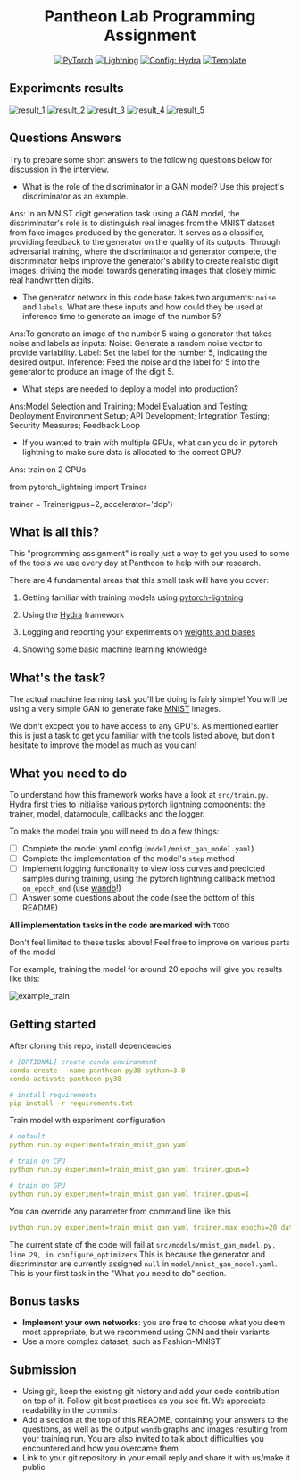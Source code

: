 <div align="center">

# Pantheon Lab Programming Assignment

<a href="https://pytorch.org/get-started/locally/"><img alt="PyTorch" src="https://img.shields.io/badge/PyTorch-ee4c2c?logo=pytorch&logoColor=white"></a>
<a href="https://pytorchlightning.ai/"><img alt="Lightning" src="https://img.shields.io/badge/-Lightning-792ee5?logo=pytorchlightning&logoColor=white"></a>
<a href="https://hydra.cc/"><img alt="Config: Hydra" src="https://img.shields.io/badge/Config-Hydra-89b8cd"></a>
<a href="https://github.com/ashleve/lightning-hydra-template"><img alt="Template" src="https://img.shields.io/badge/-Lightning--Hydra--Template-017F2F?style=flat&logo=github&labelColor=gray"></a><br>

</div>

## Experiments results
![result_1](./images/result_1.png)
![result_2](./images/result_2.png)
![result_3](./images/result_3.png)
![result_4](./images/result_4.png)
![result_5](./images/result_5.png)

## Questions Answers

Try to prepare some short answers to the following questions below for discussion in the interview.

* What is the role of the discriminator in a GAN model? Use this project's discriminator as an example.

Ans:
In an MNIST digit generation task using a GAN model, the discriminator's role is to distinguish real images from the MNIST dataset from fake images produced by the generator. 
It serves as a classifier, providing feedback to the generator on the quality of its outputs. 
Through adversarial training, where the discriminator and generator compete,
the discriminator helps improve the generator's ability to create realistic digit images, 
driving the model towards generating images that closely mimic real handwritten digits.


* The generator network in this code base takes two arguments: `noise` and `labels`.
What are these inputs and how could they be used at inference time to generate an image of the number 5?

Ans:To generate an image of the number 5 using a generator that takes noise and labels as inputs:
Noise: Generate a random noise vector to provide variability.
Label: Set the label for the number 5, indicating the desired output.
Inference: Feed the noise and the label for 5 into the generator to produce an image of the digit 5.

* What steps are needed to deploy a model into production?

Ans:Model Selection and Training; Model Evaluation and Testing; Deployment Environment Setup; API Development; Integration Testing; Security Measures; Feedback Loop


* If you wanted to train with multiple GPUs, 
what can you do in pytorch lightning to make sure data is allocated to the correct GPU? 

Ans:
train on 2 GPUs:

from pytorch_lightning import Trainer

trainer = Trainer(gpus=2, accelerator='ddp')

## What is all this?
This "programming assignment" is really just a way to get you used to
some of the tools we use every day at Pantheon to help with our research.

There are 4 fundamental areas that this small task will have you cover:

1. Getting familiar with training models using [pytorch-lightning](https://pytorch-lightning.readthedocs.io/en/latest/starter/new-project.html)

2. Using the [Hydra](https://hydra.cc/) framework

3. Logging and reporting your experiments on [weights and biases](https://wandb.ai/site)

4. Showing some basic machine learning knowledge

## What's the task?
The actual machine learning task you'll be doing is fairly simple! 
You will be using a very simple GAN to generate fake
[MNIST](https://pytorch.org/vision/stable/datasets.html#mnist) images.

We don't excpect you to have access to any GPU's. As mentioned earlier this is just a task
to get you familiar with the tools listed above, but don't hesitate to improve the model
as much as you can!

## What you need to do

To understand how this framework works have a look at `src/train.py`. 
Hydra first tries to initialise various pytorch lightning components: 
the trainer, model, datamodule, callbacks and the logger.

To make the model train you will need to do a few things:

- [ ] Complete the model yaml config (`model/mnist_gan_model.yaml`)
- [ ] Complete the implementation of the model's `step` method
- [ ] Implement logging functionality to view loss curves 
and predicted samples during training, using the pytorch lightning
callback method `on_epoch_end` (use [wandb](https://wandb.ai/site)!) 
- [ ] Answer some questions about the code (see the bottom of this README)

**All implementation tasks in the code are marked with** `TODO`

Don't feel limited to these tasks above! Feel free to improve on various parts of the model

For example, training the model for around 20 epochs will give you results like this:

![example_train](./images/example_train.png)

## Getting started
After cloning this repo, install dependencies
```yaml
# [OPTIONAL] create conda environment
conda create --name pantheon-py38 python=3.8
conda activate pantheon-py38

# install requirements
pip install -r requirements.txt
```

Train model with experiment configuration
```yaml
# default
python run.py experiment=train_mnist_gan.yaml

# train on CPU
python run.py experiment=train_mnist_gan.yaml trainer.gpus=0

# train on GPU
python run.py experiment=train_mnist_gan.yaml trainer.gpus=1
```

You can override any parameter from command line like this
```yaml
python run.py experiment=train_mnist_gan.yaml trainer.max_epochs=20 datamodule.batch_size=32
```

The current state of the code will fail at
`src/models/mnist_gan_model.py, line 29, in configure_optimizers`
This is because the generator and discriminator are currently assigned `null`
in `model/mnist_gan_model.yaml`. This is your first task in the "What you need to do" 
section.

## Bonus tasks

- **Implement your own networks**: you are free to choose what you deem most appropriate, but we recommend using CNN and their variants
- Use a more complex dataset, such as Fashion-MNIST



## Submission

- Using git, keep the existing git history and add your code contribution on top of it. Follow git best practices as you see fit. We appreciate readability in the commits
- Add a section at the top of this README, containing your answers to the questions, as well as the output `wandb` graphs and images resulting from your training run. You are also invited to talk about difficulties you encountered and how you overcame them
- Link to your git repository in your email reply and share it with us/make it public

<br>
